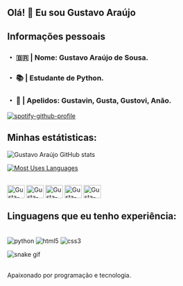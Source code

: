 ## Olá! 👋 Eu sou Gustavo Araújo

## Informações pessoais
### ・ 🇧🇷 | Nome: Gustavo Araújo de Sousa.
### ・ 📚 | Estudante de Python.
### ・ 📌 | Apelidos: Gustavin, Gusta, Gustovi, Anão.
[![spotify-github-profile](https://spotify-github-profile.vercel.app/api/view?uid=ivaniziosousa&cover_image=true&theme=natemoo-re&bar_color=53b14f&bar_color_cover=true)](https://github.com/kittinan/spotify-github-profile)
## Minhas estátisticas:

![Gustavo Araújo GitHub stats](https://github-readme-stats.vercel.app/api?username=Gusta-py&show_icons=true&theme=tokyonight)

[![Most Uses Languages](https://github-readme-stats.vercel.app/api/top-langs/?username=Gusta-py)](https://github.com/Gusta-py/github-readme-stats=true&theme=tokyonight)

<div style="display: inline_block"><br>
<img align="center" alt="Gusta-Py" height="30" width="40" src="https://cdn.jsdelivr.net/gh/devicons/devicon/icons/python/python-original.svg">
<img align="center" alt="Gusta-HTML" height="30" width="40" src="https://cdn.jsdelivr.net/gh/devicons/devicon/icons/html5/html5-original.svg">
<img align="center" alt="Gusta-CSS" height="30" width="40" src="https://cdn.jsdelivr.net/gh/devicons/devicon/icons/css3/css3-original.svg">
<img align="center" alt="Gusta-JS" height="30" width="40" src="https://cdn.jsdelivr.net/gh/devicons/devicon/icons/javascript/javascript-original.svg">
<img align="center" alt="Gusta-NODEJS" height="30" width="40" src="https://cdn.jsdelivr.net/gh/devicons/devicon/icons/nodejs/nodejs-original.svg">

## Linguagens que eu tenho experiência:

<div style="display: inline_block"><br/>
  <img align="center" alt="python" src="https://img.shields.io/badge/Python-14354C?style=for-the-badge&logo=python&logoColor=white"/>
  <img align="center" alt="html5" src="https://img.shields.io/badge/HTML5-E34F26?style=for-the-badge&logo=html5&logoColor=white"/>
  <img align="center" alt="css3" src="https://img.shields.io/badge/CSS3-1572B6?style=for-the-badge&logo=css3&logoColor=white"/>

![snake gif](https://github.com/yFlipz/yFlipz/raw/output/github-contribution-grid-snake.svg)
<div><br/>
Apaixonado por programação e tecnologia.
